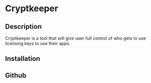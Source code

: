 # Cryptkeeper

## Description 

Cryptkeeper is a tool that will give user full control of who gets to use licensing keys to use their apps.

## Installation 

## Github



